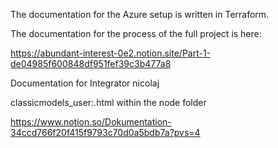 The documentation for the Azure setup is written in Terraform.

The documentation for the process of the full project is here:

https://abundant-interest-0e2.notion.site/Part-1-de04985f600848df951fef39c3b477a8

Documentation for Integrator nicolaj

classicmodels_user:<user>.html within the node folder

https://www.notion.so/Dokumentation-34ccd766f20f415f9793c70d0a5bdb7a?pvs=4